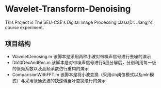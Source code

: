 # Wavelet-Transform-Denoising
This Project is The SEU-CSE's Digital Image Processing class(Dr. Jiang)'s course experiment.

## 项目结构

* WaveletDenosing.m 该脚本是采用两种小波对带噪声信号进行去噪的演示
* Db10DecAndRec.m 该脚本是对带噪声信号进行5层分解后，分别利用每一级的低频系数以及高频系数进行重构的演示
* ComparisionWithFFT.m 该脚本是将小波变换（采用sln阈值模式以及mln模式）与采用低通滤波的快速傅里叶变换进行的演示